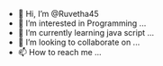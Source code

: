 - 👋 Hi, I’m @Ruvetha45
- 👀 I’m interested in Programming ...
- 🌱 I’m currently learning java script ...
- 💞️ I’m looking to collaborate on ...
- 📫 How to reach me ...

<!---
Ruvetha45/Ruvetha45 is a ✨ special ✨ repository because its `README.md` (this file) appears on your GitHub profile.
You can click the Preview link to take a look at your changes.
--->
